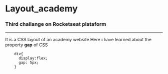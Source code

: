 # Layout_academy
### Third challange on Rocketseat plataform
-------------------------------------------
It is a CSS layout of an academy website
Here i have learned about the property **gap** of CSS

``` 
    div{
      display:flex;
      gap: 5px;
    }
```
    
    
